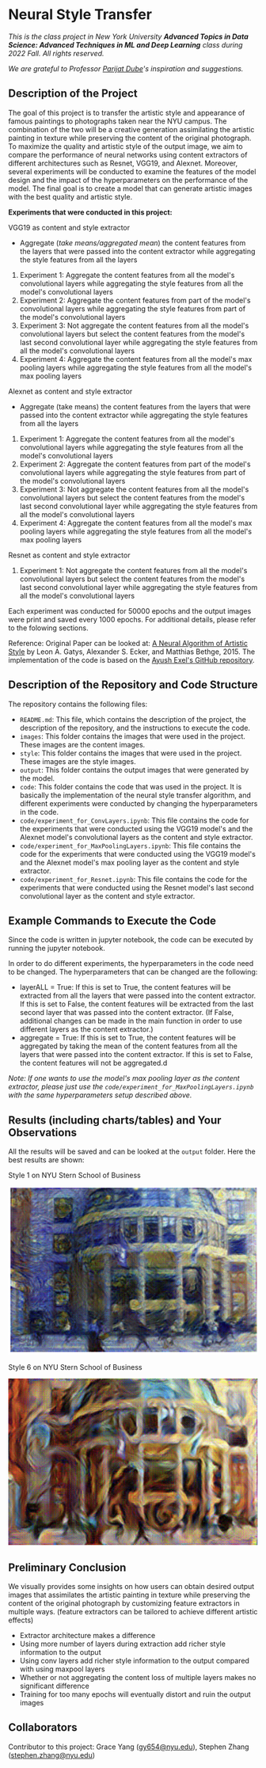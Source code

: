 # Neural Style Transfer

_This is the class project in New York University **Advanced Topics in Data Science: Advanced Techniques in ML and Deep Learning** class during 2022 Fall. All rights reserved._

_We are grateful to Professor [Parijat Dube](https://scholar.google.com/citations?user=bOejjQUAAAAJ&hl=en)'s inspiration and suggestions._


## Description of the Project
The goal of this project is to transfer the artistic style and appearance of famous paintings to photographs taken near the NYU campus. The combination of the two will be a creative generation assimilating the artistic painting in texture while preserving the content of the original photograph. To maximize the quality and artistic style of the output image, we aim to compare the performance of neural networks using content extractors of different architectures such as Resnet, VGG19, and Alexnet. Moreover, several experiments will be conducted to examine the features of the model design and the impact of the hyperparameters on the performance of the model. The final goal is to create a model that can generate artistic images with the best quality and artistic style.

**Experiments that were conducted in this project:**

VGG19 as content and style extractor
- Aggregate (_take means/aggregated mean_) the content features from the layers that were passed into the content extractor while aggregating the style features from all the layers
1. Experiment 1: Aggregate the content features from all the model's convolutional layers while aggregating the style features from all the model's convolutional layers
2. Experiment 2: Aggregate the content features from part of the model's convolutional layers while aggregating the style features from part of the model's convolutional layers
3. Experiment 3: Not aggregate the content features from all the model's convolutional layers but select the content features from the model's last second convolutional layer while aggregating the style features from all the model's convolutional layers
4. Experiment 4: Aggregate the content features from all the model's max pooling layers while aggregating the style features from all the model's max pooling layers

Alexnet as content and style extractor
- Aggregate (take means) the content features from the layers that were passed into the content extractor while aggregating the style features from all the layers
1. Experiment 1: Aggregate the content features from all the model's convolutional layers while aggregating the style features from all the model's convolutional layers
2. Experiment 2: Aggregate the content features from part of the model's convolutional layers while aggregating the style features from part of the model's convolutional layers
3. Experiment 3: Not aggregate the content features from all the model's convolutional layers but select the content features from the model's last second convolutional layer while aggregating the style features from all the model's convolutional layers
4. Experiment 4: Aggregate the content features from all the model's max pooling layers while aggregating the style features from all the model's max pooling layers

Resnet as content and style extractor
1. Experiment 1: Not aggregate the content features from all the model's convolutional layers but select the content features from the model's last second convolutional layer while aggregating the style features from all the model's convolutional layers

Each experiment was conducted for 50000 epochs and the output images were print and saved every 1000 epochs. For additional details, please refer to the folowing sections.

Reference: Original Paper can be looked at: [A Neural Algorithm of Artistic Style](https://arxiv.org/abs/1508.06576) by Leon A. Gatys, Alexander S. Ecker, and Matthias Bethge, 2015. The implementation of the code is based on the [Ayush Exel's GitHub repository](https://github.com/AyushExel/Neural-Style-Transfer).


## Description of the Repository and Code Structure

The repository contains the following files:

- `README.md`: This file, which contains the description of the project, the description of the repository, and the instructions to execute the code.
- `images`: This folder contains the images that were used in the project. These images are the content images.
- `style`: This folder contains the images that were used in the project. These images are the style images.
- `output`: This folder contains the output images that were generated by the model.
- `code`: This folder contains the code that was used in the project. It is basically the implementation of the neural style transfer algorithm, and different experiments were conducted by changing the hyperparameters in the code.
- `code/experiment_for_ConvLayers.ipynb`: This file contains the code for the experiments that were conducted using the VGG19 model's and the Alexnet model's convolutional layers as the content and style extractor.
- `code/experiment_for_MaxPoolingLayers.ipynb`: This file contains the code for the experiments that were conducted using the VGG19 model's and the Alexnet model's max pooling layer as the content and style extractor.
- `code/experiment_for_Resnet.ipynb`: This file contains the code for the experiments that were conducted using the Resnet model's last second convolutional layer as the content and style extractor.


## Example Commands to Execute the Code
Since the code is written in  jupyter notebook, the code can be executed by running the jupyter notebook.

In order to do different experiments, the hyperparameters in the code need to be changed. The hyperparameters that can be changed are the following:
- layerALL = True: If this is set to True, the content features will be extracted from all the layers that were passed into the content extractor. If this is set to False, the content features will be extracted from the last second layer that was passed into the content extractor. (If False, additional changes can be made in the main function in order to use different layers as the content extractor.)
- aggregate = True: If this is set to True, the content features will be aggregated by taking the mean of the content features from all the layers that were passed into the content extractor. If this is set to False, the content features will not be aggregated.d

_Note: If one wants to use the model's max pooling layer as the content extractor, please just use the `code/experiment_for_MaxPoolingLayers.ipynb` with the same hyperparameters setup described above._


## Results (including charts/tables) and Your Observations
All the results will be saved and can be looked at the `output` folder. Here the best results are shown:

Style 1 on NYU Stern School of Business

![alt text](https://github.com/gy654/DS301/blob/main/output/aggFalselayerTrue_BestStyle1.png)

Style 6 on NYU Stern School of Business

![alt text](https://github.com/gy654/DS301/blob/main/output/aggFalselayerTrue_BestStyle6.png)

## Preliminary Conclusion
We visually provides some insights on how users can obtain desired output images that assimilates the artistic painting in texture while preserving the content of the original photograph by customizing feature extractors in multiple ways. (feature extractors can be tailored to achieve different artistic effects) 

- Extractor architecture makes a difference
- Using more number of layers during extraction add richer style information to the output
- Using conv layers add richer style information to the output compared with using maxpool layers
- Whether or not aggregating the content loss of multiple layers makes no significant difference
- Training for too many epochs will eventually distort and ruin the output images


## Collaborators
Contributor to this project: Grace Yang (gy654@nyu.edu), Stephen Zhang (stephen.zhang@nyu.edu)
